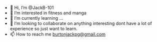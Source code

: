 - 👋 Hi, I’m @JackB-101
- 👀 I’m interested in fitness and manga
- 🌱 I’m currently learning ...
- 💞️ I’m looking to collaborate on anything interesting dont have a lot of experience so just want to learn.
- 📫 How to reach me burtonjackpg@gmail.com

<!---
JackB-101/JackB-101 is a ✨ special ✨ repository because its `README.md` (this file) appears on your GitHub profile.
You can click the Preview link to take a look at your changes.
--->
